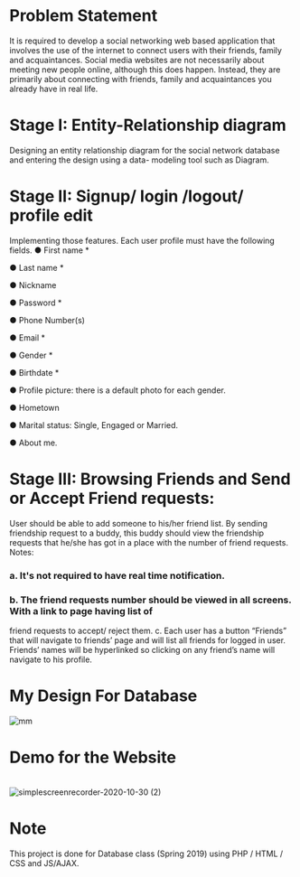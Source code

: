 # Problem Statement
It is required to develop a social networking web based application that involves the use of the internet to
connect users with their friends, family and acquaintances.
Social media websites are not necessarily about meeting new people online, although this does happen.
Instead, they are primarily about connecting with friends, family and acquaintances you already have in real
life. 

# Stage I: Entity-Relationship diagram
Designing an entity relationship diagram for the social network database and entering the design using a data- modeling tool such as Diagram.

# Stage II: Signup/ login /logout/ profile edit
Implementing those features. Each user profile must have the following fields.
● First name * 

● Last name * 

● Nickname

● Password * 

● Phone Number(s)

● Email * 

● Gender * 

● Birthdate * 

● Profile picture: there is a default photo for each gender.

● Hometown


● Marital status: Single, Engaged or Married.

● About me.

# Stage III: Browsing Friends and Send or Accept Friend requests:
User should be able to add someone to his/her friend list. By sending friendship request to a buddy, this
buddy should view the friendship requests that he/she has got in a place with the number of friend requests. Notes:
### a. It's not required to have real time notification.
### b. The friend requests number should be viewed in all screens. With a link to page having list of
friend requests to accept/ reject them. c. Each user has a button “Friends” that will navigate to friends’ page and will list all friends for
logged in user. Friends’ names will be hyperlinked so clicking on any friend’s name will navigate to
his profile. 
# My Design For Database
![mm](https://user-images.githubusercontent.com/31679900/97645377-7c9ae380-1a55-11eb-80f0-26f2f5c3f449.png)
# Demo for the Website
<br> ![simplescreenrecorder-2020-10-30 (2)](https://user-images.githubusercontent.com/31679900/97654364-69930e00-1a6b-11eb-8e22-6467cd933026.gi)
# Note
This project is done for Database class (Spring 2019) using PHP / HTML / CSS and JS/AJAX.

